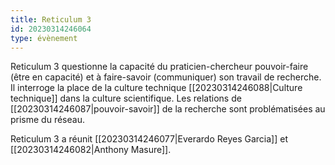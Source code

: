 ```yaml
---
title: Reticulum 3
id: 20230314246064
type: évènement
---
```


Reticulum 3 questionne la capacité du praticien-chercheur pouvoir-faire (être en capacité) et à faire-savoir (communiquer) son travail de recherche. Il interroge la place de la culture technique [[20230314246088|Culture technique]] dans la culture scientifique. Les relations de [[20230314246087|pouvoir-savoir]] de la recherche sont problématisées au prisme du réseau.

Reticulum 3 a réunit [[20230314246077|Everardo Reyes Garcia]] et [[20230314246082|Anthony Masure]].